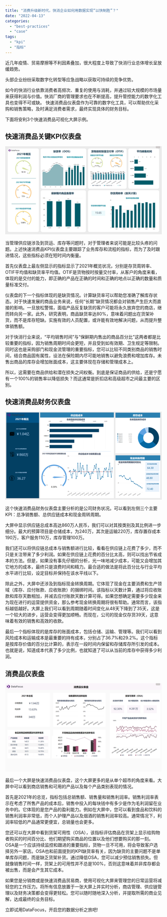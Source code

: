 ```yaml
---
title: "消费升级新时代，快消企业如何用数据实现“以快制胜”？"
date: "2022-04-13"
categories: 
  - "best-practices"
  - "case"
tags: 
  - "kpi"
  - "指标"
---
```


近几年疫情、贸易摩擦等不利因素叠加，很大程度上导致了快消行业总体增长呈放缓趋势。

头部企业纷纷采取数字化转型等应急战略以获取可持续的竞争优势。

如今的快消行业依靠消费者高频次、重复的使用与消耗，并通过较大规模的市场量来获得利润与价值。快消厂商的管理要求也在不断提高，提升管控能力的数字化工具也变得不可或缺。 快速消费品仪表盘作为可靠的数字化工具，可以帮助优化采购和销售策略，及时满足消费者需求，最终实现具体的财务目标。

下面将安利3个快速消费品可视化大屏示例。

## 快速消费品关键KPI仪表盘

![快消关键KPI仪表盘](images/1649837209-kpi.png)

当管理供应链涉及到货运、库存等问题时，对于管理者来说可能是比较头疼的问题。上述快速消费品KPI仪表盘主要跟踪了业务库存和流程的指标，而为了及时跟进情况，这些指标必须在短时间内衡量。

首先仪表盘上最左侧显示的指标显示了2021年概览状况，分别是存货周转率、OTIF平均值和缺货率平均值。OTIF是货物按时按量交付率，从客户的角度来看，体现的是交付的能力，即正确的产品在正确的时间和正确的地点以正确的数量和质量标准交付。

仪表盘的下一个指标体现的是缺货情况。计算缺货率可以帮助您准确了解库存状态。对于快速发展的商品业务来说，任何“长期”缺货情况都会对销售产生巨大而直接的影响。一旦放松警惕，面临产品反复缺货的客户可能将永久放弃您的商店，继而转向另一家。此外，研究表明，商品缺货率达80%，意味着问题出在货架补货，而不是库存短缺。实施有效的人员配置，或许能有效地解决问题，从而提升整体销售额。

对于快消行业来说，“平均销售时间”与“保鲜期内售出的商品百分比”这两者都是比较重要的指标，因为销售周期时间会更短，并且受到如有效期、卫生规定等限制。同时这也是采购部门和现金流管理的重要指标，您可以比较不同类别商品的销售时间，结合商品固有属性，设法在保险期内尽可能地销售以避免浪费和增加库存。未售出商品的库存会增加账面成本，这主要体现在存储和管理成本上。

所以，这需要在商品供给和潜在损失之间权衡。到底是保证商品的供给，还是宁愿有一个100%的销售率以降低损失？而这通常是折扣店和高级超市之间最主要的区别。

## 快速消费品财务仪表盘

![快消财务仪表盘](images/1649837215-.png)

这个快速消费品财务仪表盘主要分析的是公司财务状况。可以看到左侧三个主要KPI：总净销售额、总供应链成本和现金周转周期。

大屏中显示供应链总成本高达860万人民币，我们可以对其按类别及其比例进一步细分。最大的预算项目是仓储成本，为240万，其次是运输220万，库存置存成本190万，客户服务110万，库存管理100万。

我们还可以将供应链总成本与销售额进行比较，看看在供应链上花费了多少，而不只是关注带来了多少利润。如果在供应链上花费的百分比太高，则可以找出节省成本的方法。但是，如果没有事先仔细的分析，光一味地减少成本，可能又会增加其它地方的成本，最终只是浪费时间和精力。最合适的做法是将此百分比与行业平均水平进行比较，设定目标并保持在该水平线以下。

除此之外，大屏中还涉及到指标现金转换周期。它体现了现金在主要消费和生产领域（库存、应付账款、应收账款）的捆绑时间。该指标以天数计算，通过将应收账款和库存天数相加，并减去应付账款天数计算可得。如果您想确定需要多少现金来为现在进行的运营提供资金，那么参考现金转换周期将很有帮助。通常而言，该指标越低越好。大屏上我们可以看到周期随着时间变化从48天下降到了35天，这是一个较大的进步，运营会变得更加顺畅。而现在，公司的现金仅存货39天，这意味着有效的销售和高效的收款。

最后一个指标体现的是库存的账面成本，包括仓储、运输、管理等。我们可以看到风险成本和运输成本是最重要的持有成本，分别占了36.7%和29.2%。这个指标是按库存价值的百分比计算的，表示在一段时间内保留和存储库存所引发的成本。也就是说，知道成本代表了多少比例，也就知道了可以从当前的库存中获得多少利润。

## 消费品仪表盘

![消费品仪表盘](images/1649837226-.png)

最后一个大屏是快速消费品仪表盘，这个大屏更多的是从单个超市的角度来看。大屏中可以看到商店销售和可用的产品以及每个产品类别表现的情况。

首先是2021年的总览，指标包括总销售额、销售量和销售利润率。销售利润率表示在考虑了所售产品的成本后，销售中投入的每块钱中有多少是作为毛利润留在业务中的。它体现的是您产品的盈利能力。例如在大屏中，您可以看到食品和饮料的销售利润率非常低，而个人护理产品以及烟酒的销售利润率较高。通常情况下，利润率较低的产品通常更便宜，总销量也会更多。

您还可以在大屏中看到货架可用性（OSA），该指标评估商品在货架上显示给购物者购买的时间百分比、他们期望购买商品的位置以及他们想要购买的那一刻。OSA是一个应该持续监控和跟进的重要指标，货物一旦不可用，将会导致客户选择另外一家店。OSA也和前面提到的KPI缺货率有关，因为缺货的主要问题不是单单库存问题，而是缺乏货架补货。通过降低OSA，您可以减少预估销售损失。但就像销售时间一样，货架上的可用性并不总是100%，否则这意味着并非库存都会被出售，而是会产生其它成本。

如果您是分销商或是快速消费品贸易商，使用可视化大屏来管理您的日常运营将减轻您的工作压力。将所有信息放置于一张大屏上并实时分析，商店管理、供应链管理以及财务决策都会变得更轻松。您可以随时随地深入分析，并提取所需的商业见解，达成最终的业务目标。

立即试用DataFocus，开启您的数据分析之旅吧!
